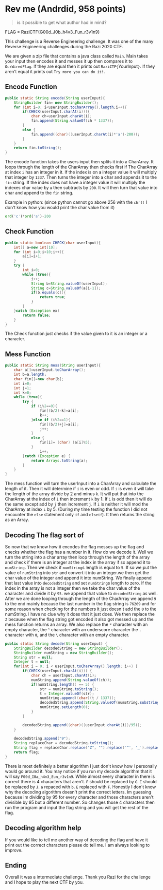 # Rev me (Andrdid, 958 points)

> is it possible to get what author had in mind?

FLAG = RaziCTF{G00d_J0b_h4v3_Fun_r3v1n9}

This challenge is a Reverse Engineering challenge. It was one of the many Reverse Engineering challenges during the Razi 2020 CTF. 

We are given a zip file that contains a java class called `Main`. Main takes your input then encodes it and messes it up then compares it to `OurWiredFlag`. If they are equal then it prints out `RaziCTF{`YourInput`}`. If they aren't equal it prints out `Try more you can do it!`.

## Encode Function
```Java
public static String encode(String userInput){
    StringBuilder fin= new StringBuilder();
    for (int i=0; i<userInput.toCharArray().length;i++){
        if(CHECK(userInput.charAt(i))){
            char ch=userInput.charAt(i);
            fin.append(String.valueOf(ch * 1337));
        }
        else {
            fin.append((char)((userInput.charAt(i)*'a')-200));
        }
    }
    return fin.toString();
}
```

The encode function takes the users input then splits it into a CharArray. It loops through the length of the CharArray then checks first if The CharArray at index `i` has an integer in it. If the index is on a integer value it will multiply that integer by `1337`. Then turns the integer into a char and appends it to the `fin` string. If the index does not have a integer value it will multiply the indexes char value by `a` then subtracts by `200`. It will then turn that value into char and append to the `fin` string.

Example in python:
(since python cannot go above 256 with the `chr()` I don't know how you would print the char value from it)
```python
ord('c')*ord('a')-200
```

## Check Function

```java
public static boolean CHECK(char userInput){
    int[] a=new int[10];
    for (int i=0;i<10;i++){
        a[i]=i+1;
    }
    try {
        int i=0;
        while (true){
            i++;
            String b=String.valueOf(userInput);
            String c=String.valueOf(a[i-1]);
            if(b.equals(c)){
                return true;
            }
        }
    }catch (Exception ex)
        return false;
    }
}
```

The Check function just checks if the value given to it is an integer or a character.

## Mess Function

```java
public static String mess(String userInput){
    char a[]=userInput.toCharArray();
    int b=a.length;
    char fin[]=new char[b];
    int i=0;
    int j=1;
    int k=0;
    while (true){
        try {
            if (i%2==0){
                fin[(b/2)-k]=a[i];
                k++;
            }else if (i%2==1){
                fin[(b/2)+j]=a[i];
                j++;
            }
            else {
                fin[i]= (char) (a[i]%5);
            }
                i++;
        }catch (Exception e) {
            return Arrays.toString(a);
        }
    }
}
```

The mess function will turn the userInput into a CharArray and calculate the length of it. Then it will determine if `i` is even or odd. If `i` is even it will take the length of the array divide by 2 and minus `k`. It will put that into the CharArray at the index of `i` then increment `k` by 1. If `i` is odd then it will do the same except add by `j` then increment `j`. If `i` is neither it will mod the CharArray at index `i` by 5. (During my time testing the function I did not encounter the `else` statement only `if` and `elseif`). It then returns the string as an Array.

## Decoding The flag sort of

So now that we know how it encodes the flag messes up the flag and checks whether the flag has a number in it. How do we decode it. Well we turn the string into a char array then loop through the length of the array and check if there is an integer at the index in the array if so append it to `numString`. Then we check if `numString`s length is equal to `5`. If so we put the value of `numString` into `str` and convert it into an integer.we then get the char value of the integer and append it into numString. We finally append that last value into `decodedString` and set `numString`s length to zero. If the index in the array is not a integer then we take the char value of the character and divide it by `95`. we append that value to `decodedString` as well. After we are done looping through the length of the CharArray we append `9` to the end mainly because the last number in the flag string is `76209` and for some reason when checking for the numbers it just doesn't add the `0` to the numString. I have no clue why it does that it just does. We then replace the `Z` because when the flag string got encoded it also got messed up and the mess function returns an array. We also replace the `*` character with an empty character, the `^` character with an underscore character the `.` character with `0`, and the `\` character with an empty character.

```java
public static String decode(String userInput) {
    StringBuilder decodedString = new StringBuilder();
    StringBuilder numString = new StringBuilder();
    String str = null;
    Integer t = null;
    for(int i = 0; i < userInput.toCharArray().length; i++) {
        if(CHECK(userInput.charAt(i))) {
            char ch = userInput.charAt(i);
            numString.append(String.valueOf(ch));
            if(numString.length() == 5) {
                str = numString.toString();
                t = Integer.valueOf(str);
                numString.append((char)(t / 1337));
                decodedString.append(String.valueOf(numString.substring(numString.length() - 1)));
                numString.setLength(0);
            }
        }

        decodedString.append((char)((userInput.charAt(i))/95));
    }
    
    decodedString.append("9");
    String replaceChar = decodedString.toString();
    String flag = replaceChar.replace("Z", "").replace('^', '_').replace("*","").replace(".", "0").replace("\\","");
    return flag;
}
```

There is most definitely a better algorithm I just don't know how I personally would go around it. You may notice if you run my decode algorithm that it will say `F00d_I0a_h4v3_Eun_r3v1n9`. While almost every character in there is correct there is 4 characters that aren't. `F` should be replaced by `G`. `I` should be replaced by `J`. `a` repaced with `b`. `E` replaced with `F`. Honestly I don't know why the decoding algorithm doesn't print the correct letters. Im guessing because im dividing by 95 for every character and those characters aren't divisible by 95 but a different number. So changes those 4 characters then run the program and input the flag string and you will get the rest of the flag.

## Decoding algorithm help
If you would like to tell me another way of decoding the flag and have it print out the correct characters please do tell me. I am always looking to improve. 

## Ending 
Overall it was a intermediate challenge. Thank you Razi for the challenge and I hope to play the next CTF by you. 